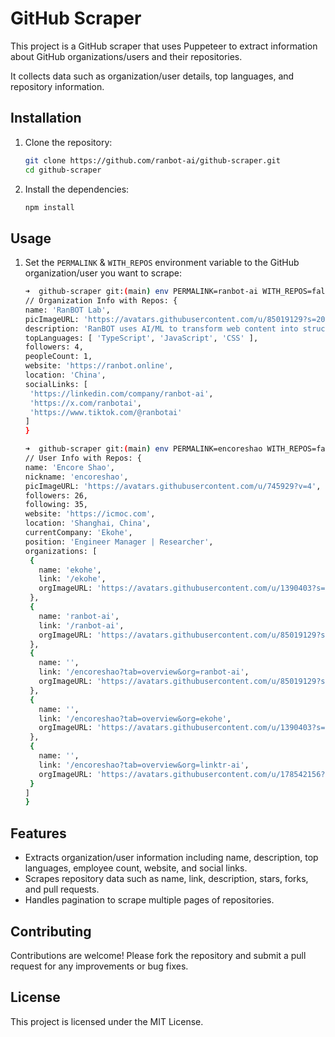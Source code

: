 # GitHub Scraper

This project is a GitHub scraper that uses Puppeteer to extract information about GitHub organizations/users and their repositories.

It collects data such as organization/user details, top languages, and repository information.

## Installation

1. Clone the repository:

   ```bash
   git clone https://github.com/ranbot-ai/github-scraper.git
   cd github-scraper
   ```

2. Install the dependencies:
   ```bash
   npm install
   ```

## Usage

1. Set the `PERMALINK` & `WITH_REPOS` environment variable to the GitHub organization/user you want to scrape:

   ```bash
   ➜  github-scraper git:(main) env PERMALINK=ranbot-ai WITH_REPOS=false npx ts-node src/index.ts
   // Organization Info with Repos: {
   name: 'RanBOT Lab',
   picImageURL: 'https://avatars.githubusercontent.com/u/85019129?s=200&v=4',
   description: 'RanBOT uses AI/ML to transform web content into structured data.',
   topLanguages: [ 'TypeScript', 'JavaScript', 'CSS' ],
   followers: 4,
   peopleCount: 1,
   website: 'https://ranbot.online',
   location: 'China',
   socialLinks: [
    'https://linkedin.com/company/ranbot-ai',
    'https://x.com/ranbotai',
    'https://www.tiktok.com/@ranbotai'
   ]
   }
   ```

   ```bash
   ➜  github-scraper git:(main) env PERMALINK=encoreshao WITH_REPOS=false npx ts-node src/index.ts
   // User Info with Repos: {
   name: 'Encore Shao',
   nickname: 'encoreshao',
   picImageURL: 'https://avatars.githubusercontent.com/u/745929?v=4',
   followers: 26,
   following: 35,
   website: 'https://icmoc.com',
   location: 'Shanghai, China',
   currentCompany: 'Ekohe',
   position: 'Engineer Manager | Researcher',
   organizations: [
    {
      name: 'ekohe',
      link: '/ekohe',
      orgImageURL: 'https://avatars.githubusercontent.com/u/1390403?s=64&v=4'
    },
    {
      name: 'ranbot-ai',
      link: '/ranbot-ai',
      orgImageURL: 'https://avatars.githubusercontent.com/u/85019129?s=64&v=4'
    },
    {
      name: '',
      link: '/encoreshao?tab=overview&org=ranbot-ai',
      orgImageURL: 'https://avatars.githubusercontent.com/u/85019129?s=40&v=4'
    },
    {
      name: '',
      link: '/encoreshao?tab=overview&org=ekohe',
      orgImageURL: 'https://avatars.githubusercontent.com/u/1390403?s=40&v=4'
    },
    {
      name: '',
      link: '/encoreshao?tab=overview&org=linktr-ai',
      orgImageURL: 'https://avatars.githubusercontent.com/u/178542156?s=40&v=4'
    }
   ]
   }
   ```

## Features

- Extracts organization/user information including name, description, top languages, employee count, website, and social links.
- Scrapes repository data such as name, link, description, stars, forks, and pull requests.
- Handles pagination to scrape multiple pages of repositories.

## Contributing

Contributions are welcome! Please fork the repository and submit a pull request for any improvements or bug fixes.

## License

This project is licensed under the MIT License.
